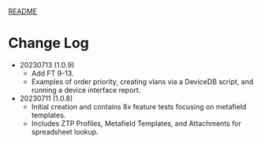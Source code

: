[README](../README.md)

# Change Log
  - 20230713 (1.0.9)
    - Add FT 9-13. 
    - Examples of order priority, creating vlans via a DeviceDB script, and running a device interface report. 
  - 20230711 (1.0.8)
    - Initial creation and contains 8x feature tests focusing on metafield templates. 
    - Includes ZTP Profiles, Metafield Templates, and Attachments for spreadsheet lookup. 